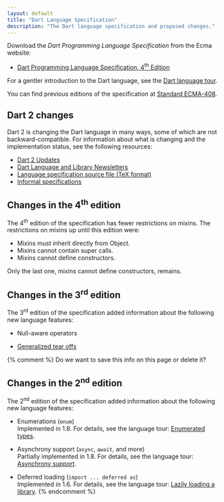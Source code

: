 ```yaml
---
layout: default
title: "Dart Language Specification"
description: "The Dart language specification and proposed changes."
---
```


Download the _Dart Programming Language Specification_ from
the Ecma website:

* <a href="http://www.ecma-international.org/publications/files/ECMA-ST/ECMA-408.pdf"
   target="_blank">Dart Programming Language Specification, 4<sup>th</sup> Edition</a>

For a gentler introduction to the Dart language, see the
[Dart language tour](/guides/language/language-tour).

You can find previous editions of the specification at
[Standard ECMA-408](http://www.ecma-international.org/publications/standards/Ecma-408-arch.htm).


## Dart 2 changes

Dart 2 is changing the Dart language in many ways,
some of which are not backward-compatible.
For information about what is changing and the implementation status,
see the following resources:

* [Dart 2 Updates](/dart-2)
* [Dart Language and Library Newsletters](https://github.com/dart-lang/sdk/tree/master/docs/newsletter#dart-language-and-library-newsletters)
* [Language specification source file (TeX format)](https://github.com/dart-lang/sdk/blob/master/docs/language/dartLangSpec.tex)
* [Informal specifications](https://github.com/dart-lang/sdk/tree/master/docs/language/informal)


## Changes in the 4<sup>th</sup> edition

The 4<sup>th</sup> edition of the specification has fewer restrictions on mixins.
The restrictions on mixins up until this edition were:

* Mixins must inherit directly from Object.
* Mixins cannot contain super calls.
* Mixins cannot define constructors.

Only the last one, mixins cannot define constructors, remains.

## Changes in the 3<sup>rd</sup> edition

The 3<sup>rd</sup> edition of the specification added information
about the following new language features:

* Null-aware operators

* [Generalized tear offs](https://github.com/gbracha/generalizedTearOffs/blob/master/proposal.md)

{% comment %}
Do we want to save this info on this page or delete it?

## Changes in the 2<sup>nd</sup> edition

The 2<sup>nd</sup> edition of the specification added information about
the following new language features:

* Enumerations (`enum`)<br>
  Implemented in 1.8. For details, see the language tour:
  [Enumerated types](/guides/language/language-tour#enums).

* Asynchrony support (`async`, `await`, and more)<br>
  Partially implemented in 1.8.
  For details, see the language tour:
  [Asynchrony support](/guides/language/language-tour#asynchrony).

* Deferred loading (`import ... deferred as`)<br>
  Implemented in 1.6. For details, see the language tour:
  [Lazily loading a library](/guides/language/language-tour#deferred-loading).
{% endcomment %}
